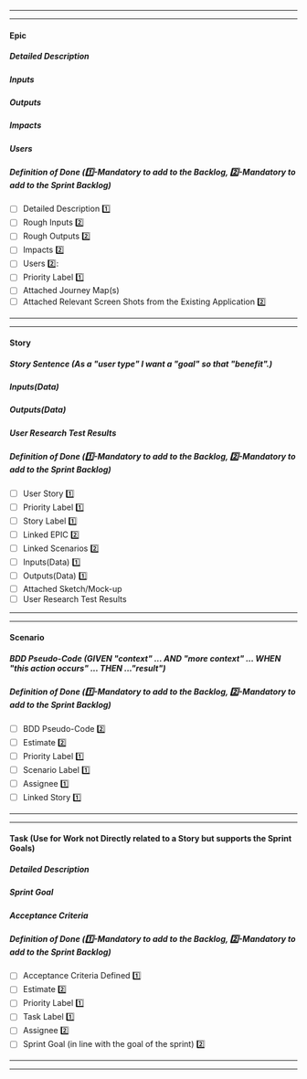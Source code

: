 ----
----
#### **Epic**
##### _**Detailed Description**_

##### _**Inputs**_

##### _**Outputs**_

##### _**Impacts**_

##### _**Users**_

#####  _**Definition of Done**_ (:one:-Mandatory to add to the Backlog, :two:-Mandatory to add to the Sprint Backlog)
- [ ] Detailed Description :one:
- [ ] Rough Inputs :two:
- [ ] Rough Outputs :two:
- [ ] Impacts :two:
- [ ] Users :two::
- [ ] Priority Label :one:
- [ ] Attached Journey Map(s)
- [ ] Attached Relevant Screen Shots from the Existing Application :two:
----
----
#### **Story**
##### _**Story Sentence**_ (As a "user type" I want a "goal" so that "benefit".)

##### _**Inputs(Data)**_

##### _**Outputs(Data)**_

##### _**User Research Test Results**_

##### _**Definition of Done**_ (:one:-Mandatory to add to the Backlog, :two:-Mandatory to add to the Sprint Backlog)
- [ ] User Story :one:
- [ ] Priority Label :one:
- [ ] Story Label :one:
- [ ] Linked EPIC :two:
- [ ] Linked Scenarios :two:
- [ ] Inputs(Data) :one:
- [ ] Outputs(Data) :one:
- [ ] Attached Sketch/Mock-up
- [ ] User Research Test Results
----
----
#### **Scenario**
##### BDD Pseudo-Code (GIVEN "context" ... AND "more context" ... WHEN "this action occurs" ... THEN ..."result")

##### _**Definition of Done**_ (:one:-Mandatory to add to the Backlog, :two:-Mandatory to add to the Sprint Backlog)
- [ ] BDD Pseudo-Code :two:
- [ ] Estimate :two:
- [ ] Priority Label :one:
- [ ] Scenario Label :one:
- [ ] Assignee :one:
- [ ] Linked Story :one:
----
----
#### **Task** (Use for Work not Directly related to a Story but supports the Sprint Goals)
##### _**Detailed Description**_

##### _**Sprint Goal**_

##### _**Acceptance Criteria**_

##### _**Definition of Done**_ (:one:-Mandatory to add to the Backlog, :two:-Mandatory to add to the Sprint Backlog)
- [ ] Acceptance Criteria Defined :one:
- [ ] Estimate :two:
- [ ] Priority Label :one:
- [ ] Task Label :one:
- [ ] Assignee :two:
- [ ] Sprint Goal (in line with the goal of the sprint) :two:
----
----
